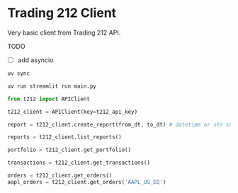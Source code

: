 # Trading 212 Client

Very basic client from Trading 212 API.

TODO

- [ ] add asyncio

```bash
uv sync
```

```bash
uv run streamlit run main.py
```

```python
from t212 import APIClient

t212_client = APIClient(key=t212_api_key)

report = t212_client.create_report(from_dt, to_dt) # datetime or str in format %Y-%m-%dT%H:%M:%SZ

reports = t212_client.list_reports()

portfolio = t212_client.get_portfolio()

transactions = t212_client.get_transactions()

orders = t212_client.get_orders()
aapl_orders = t212_client.get_orders('AAPL_US_EQ')
```
